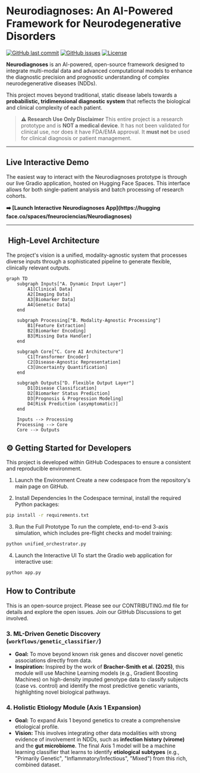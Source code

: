 #  Neurodiagnoses: An AI-Powered Framework for Neurodegenerative Disorders

[![GitHub last commit](https://img.shields.io/github/last-commit/Fundacion-de-Neurociencias/neurodiagnoses)](https://github.com/Fundacion-de-Neurociencias/neurodiagnoses/commits/main)
[![GitHub issues](https://img.shields.io/github/issues/Fundacion-de-Neurociencias/neurodiagnoses)](https://github.com/Fundacion-de-Neurociencias/neurodiagnoses/issues)
[![License](https://img.shields.io/github/license/Fundacion-de-Neurociencias/neurodiagnoses)](LICENSE)

**Neurodiagnoses** is an AI-powered, open-source framework designed to integrate multi-modal data and advanced computational models to enhance the diagnostic precision and prognostic understanding of complex neurodegenerative diseases (NDDs).

This project moves beyond traditional, static disease labels towards a **probabilistic, tridimensional diagnostic system** that reflects the biological and clinical complexity of each patient.

> **⚠️ Research Use Only Disclaimer**
> This entire project is a research prototype and is **NOT a medical device**. It has not been validated for clinical use, nor does it have FDA/EMA approval. It **must not** be used for clinical diagnosis or patient management.

---

##  Live Interactive Demo

The easiest way to interact with the Neurodiagnoses prototype is through our live Gradio application, hosted on Hugging Face Spaces. This interface allows for both single-patient analysis and batch processing of research cohorts.

**➡️ [Launch Interactive Neurodiagnoses App](https://hugging face.co/spaces/fneurociencias/Neurodiagnoses)**

---

## ️ High-Level Architecture

The project's vision is a unified, modality-agnostic system that processes diverse inputs through a sophisticated pipeline to generate flexible, clinically relevant outputs.

```mermaid
graph TD
    subgraph Inputs["A. Dynamic Input Layer"]
        A1[Clinical Data] 
        A2[Imaging Data]
        A3[Biomarker Data]
        A4[Genetic Data]
    end
    
    subgraph Processing["B. Modality-Agnostic Processing"]
        B1[Feature Extraction]
        B2[Biomarker Encoding]
        B3[Missing Data Handler]
    end
    
    subgraph Core["C. Core AI Architecture"]
        C1[Transformer Encoder]
        C2[Disease-Agnostic Representation]
        C3[Uncertainty Quantification]
    end
    
    subgraph Outputs["D. Flexible Output Layer"]
        D1[Disease Classification]
        D2[Biomarker Status Prediction]
        D3[Prognosis & Progression Modeling]
        D4[Risk Prediction (asymptomatic)]
    end
    
    Inputs --> Processing
    Processing --> Core
    Core --> Outputs
```



## ⚙️ Getting Started for Developers
This project is developed within GitHub Codespaces to ensure a consistent and reproducible environment.

1. Launch the Environment
Create a new codespace from the repository's main page on GitHub.

2. Install Dependencies
In the Codespace terminal, install the required Python packages:

```bash
pip install -r requirements.txt
```
3. Run the Full Prototype
To run the complete, end-to-end 3-axis simulation, which includes pre-flight checks and model training:

```bash
python unified_orchestrator.py
```
4. Launch the Interactive UI
To start the Gradio web application for interactive use:

```bash
python app.py
```
## How to Contribute
This is an open-source project. Please see our CONTRIBUTING.md file for details and explore the open issues. Join our GitHub Discussions to get involved.

### 3. ML-Driven Genetic Discovery (`workflows/genetic_classifier/`)
-   **Goal:** To move beyond known risk genes and discover novel genetic associations directly from data.
-   **Inspiration:** Inspired by the work of **Bracher-Smith et al. (2025)**, this module will use Machine Learning models (e.g., Gradient Boosting Machines) on high-density imputed genotype data to classify subjects (case vs. control) and identify the most predictive genetic variants, highlighting novel biological pathways.

### 4. Holistic Etiology Module (Axis 1 Expansion)
-   **Goal:** To expand Axis 1 beyond genetics to create a comprehensive etiological profile.
-   **Vision:** This involves integrating other data modalities with strong evidence of involvement in NDDs, such as **infection history (virome)** and the **gut microbiome**. The final Axis 1 model will be a machine learning classifier that learns to identify **etiological subtypes** (e.g., "Primarily Genetic", "Inflammatory/Infectious", "Mixed") from this rich, combined dataset.
